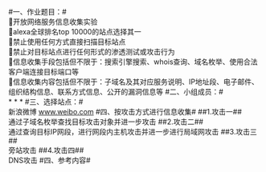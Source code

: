 #一、作业题目：#
</br>开放网络服务信息收集实验 
</br>alexa全球排名top 10000的站点选择其一
</br>禁止使用任何方式直接扫描目标站点
</br>禁止对目标站点进行任何形式的渗透测试或攻击行为
</br>信息收集手段包括但不限于：搜索引擎搜索、whois查询、域名枚举、使用合法客户端连接目标端口等
</br>信息收集内容包括但不限于：子域名及其对应服务说明、IP地址段、电子邮件、组织结构信息、联系方式信息、公开的漏洞信息等
#二、小组成员：#
</br>* * *
#三、选择站点：#
</br>新浪微博 www.weibo.com
#四、按攻击方式进行信息收集#
##1.攻击一##
</br>通过子域名枚举查找目标攻击对象并进一步攻击
##2.攻击二##
</br>通过查询目标IP网段，进行网段内主机攻击并进一步进行局域网攻击
##3.攻击三##
</br>旁站攻击
##4.攻击四##
</br>DNS攻击
#四、参考内容#
